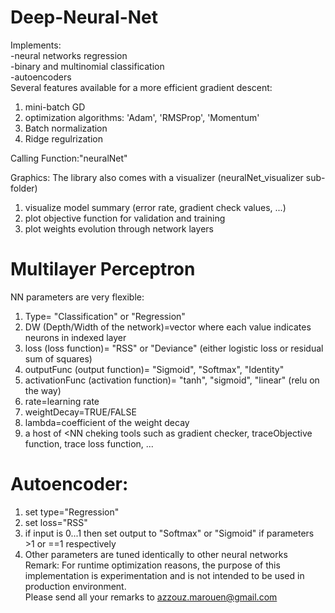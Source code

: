 # Deep-Neural-Net
Implements:  
-neural networks regression  
-binary and multinomial classification  
-autoencoders  
Several features available for a more efficient gradient descent:  
1. mini-batch GD  
2. optimization algorithms: 'Adam', 'RMSProp', 'Momentum'  
3. Batch normalization  
4. Ridge regulrization  

Calling Function:"neuralNet"  

Graphics: The library also comes with a visualizer (neuralNet_visualizer sub-folder)  
1. visualize model summary (error rate, gradient check values, ...)  
2. plot objective function for validation and training  
3. plot weights evolution through network layers  

# Multilayer Perceptron  
NN parameters are very flexible:  
1. Type= "Classification" or "Regression"  
2. DW (Depth/Width of the network)=vector where each value indicates neurons in indexed layer  
3. loss (loss function)= "RSS" or "Deviance" (either logistic loss or residual sum of squares)  
4. outputFunc (output function)= "Sigmoid", "Softmax", "Identity"  
5. activationFunc (activation function)= "tanh", "sigmoid", "linear" (relu on the way)  
6. rate=learning rate  
7. weightDecay=TRUE/FALSE  
8. lambda=coefficient of the weight decay  
9. a host of <NN cheking tools such as gradient checker, traceObjective function, trace loss function, ...  
# Autoencoder:  
1. set type="Regression"  
2. set loss="RSS"  
3. if input is 0...1 then set output to "Softmax" or "Sigmoid" if parameters >1 or ==1 respectively  
4. Other parameters are tuned identically to other neural networks  
Remark: For runtime optimization reasons, the purpose of this implementation is experimentation and is not intended to be used in production environment.  
Please send all your remarks to <azzouz.marouen@gmail.com> 
